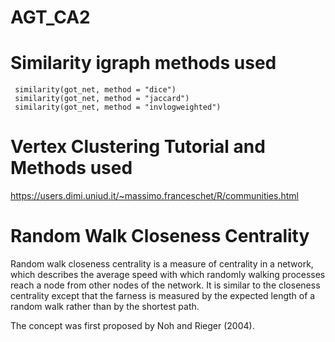 # AGT_CA2

# Similarity igraph methods used
```
 similarity(got_net, method = "dice")
 similarity(got_net, method = "jaccard")
 similarity(got_net, method = "invlogweighted")
```

# Vertex Clustering Tutorial and Methods used
https://users.dimi.uniud.it/~massimo.franceschet/R/communities.html

# Random Walk Closeness Centrality

Random walk closeness centrality is a measure of centrality in a network, which describes the average speed with which randomly walking processes reach a node from other nodes of the network. It is similar to the closeness centrality except that the farness is measured by the expected length of a random walk rather than by the shortest path.

The concept was first proposed by Noh and Rieger (2004).

